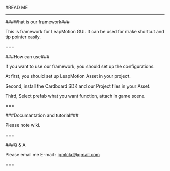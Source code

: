 #READ ME

---

###What is our framework###

This is framework for LeapMotion GUI.
It can be used for make shortcut and tip pointer easily.

===

###How can use###

If you want to use our framework, you should set up the configurations.

At first, you should set up LeapMotion Asset in your project.

Second, install the Cardboard SDK and our Project files in your Asset.

Third, Select prefab what you want function, attach in game scene.

===

###Documantation and tutorial###

Please note wiki.

===

###Q & A

Please email me 
E-mail : jgmlckd@gmail.com

===
